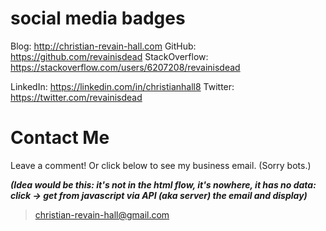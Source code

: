 # social media badges

Blog:               http://christian-revain-hall.com
GitHub:             https://github.com/revainisdead
StackOverflow:      https://stackoverflow.com/users/6207208/revainisdead

LinkedIn:           https://linkedin.com/in/christianhall8
Twitter:            https://twitter.com/revainisdead

# Contact Me
Leave a comment! Or click below to see my business email. (Sorry bots.)

***(Idea would be this: it's not in the html flow, it's nowhere, it has no data: click -> get from javascript via API (aka server) the email and display)***

> christian-revain-hall@gmail.com
